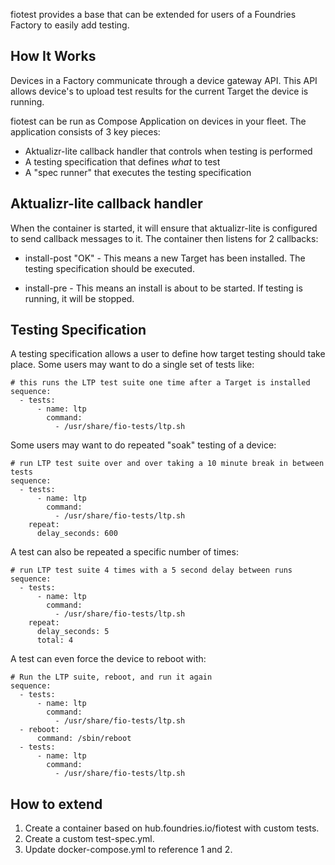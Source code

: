 fiotest provides a base that can be extended for users of a Foundries Factory
to easily add testing.

## How It Works

Devices in a Factory communicate through a device gateway API. This API allows
device's to upload test results for the current Target the device is running.

fiotest can be run as Compose Application on devices in your fleet. The
application consists of 3 key pieces:

 * Aktualizr-lite callback handler that controls when testing is performed
 * A testing specification that defines *what* to test
 * A "spec runner" that executes the testing specification

## Aktualizr-lite callback handler

When the container is started, it will ensure that aktualizr-lite is configured
to send callback messages to it. The container then listens for 2 callbacks:

 * install-post "OK" - This means a new Target has been installed. The
   testing specification should be executed.

 * install-pre - This means an install is about to be started. If testing is
   running, it will be stopped.

## Testing Specification

A testing specification allows a user to define how target testing should
take place. Some users may want to do a single set of tests like:
~~~
# this runs the LTP test suite one time after a Target is installed
sequence:
  - tests:
      - name: ltp
        command:
          - /usr/share/fio-tests/ltp.sh
~~~

Some users may want to do repeated "soak" testing of a device:
~~~
# run LTP test suite over and over taking a 10 minute break in between tests
sequence:
  - tests:
      - name: ltp
        command:
          - /usr/share/fio-tests/ltp.sh
    repeat:
      delay_seconds: 600
~~~

A test can also be repeated a specific number of times:
~~~
# run LTP test suite 4 times with a 5 second delay between runs
sequence:
  - tests:
      - name: ltp
        command:
          - /usr/share/fio-tests/ltp.sh
    repeat:
      delay_seconds: 5
      total: 4
~~~

A test can even force the device to reboot with:
~~~
# Run the LTP suite, reboot, and run it again
sequence:
  - tests:
      - name: ltp
        command:
          - /usr/share/fio-tests/ltp.sh
  - reboot:
      command: /sbin/reboot
  - tests:
      - name: ltp
        command:
          - /usr/share/fio-tests/ltp.sh
~~~

## How to extend

1. Create a container based on hub.foundries.io/fiotest with custom tests.
2. Create a custom test-spec.yml.
3. Update docker-compose.yml to reference 1 and 2.
